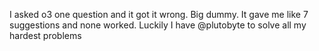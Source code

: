 I asked o3 one question and it got it wrong. Big dummy. It gave me like 7 suggestions and none worked. Luckily I have @plutobyte to solve all my hardest problems

